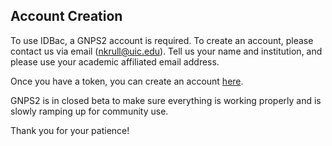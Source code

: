 ## Account Creation
To use IDBac, a GNPS2 account is required. To create an account, please contact us via email (nkrull@uic.edu). Tell us your name and institution, and please use your academic affiliated email address.

Once you have a token, you can create an account [here](https://gnps2.org/user/signup).

GNPS2 is in closed beta to make sure everything is working properly and is slowly ramping up for community use. 

Thank you for your patience!

